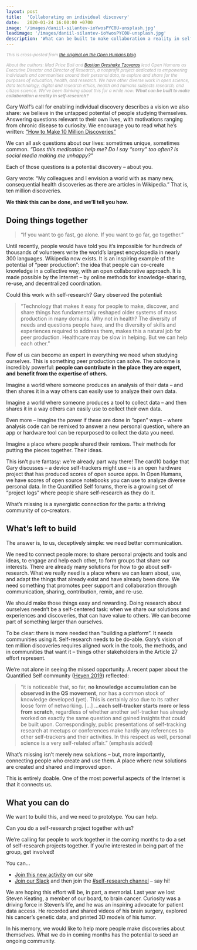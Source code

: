 ```yaml
---
layout: post
title:  'Collaborating on individual discovery'
date:   2020-01-24 16:00:00 +0700
image: '/images/daniil-silantev-ioYwosPYC0U-unsplash.jpg'
leadimage: '/images/daniil-silantev-ioYwosPYC0U-unsplash.jpg'
description: 'What can be built to make collaboration a reality in self-research?'
---
```

<p style="color:#aaa;line-height:1.2;"><small><i>This is cross-posted from <a href="https://blog.openhumans.org/2020/01/24/collaborating-on-individual-discovery/">the original on the Open Humans blog</a>.</i></small></p>

<p style="color:#aaa;line-height:1.2;"><small><i>About the authors: Mad Price Ball and <a href="https://tzovar.as/">Bastian Greshake Tzovaras</a> lead Open Humans as Executive Director and Director of Research, a nonprofit project dedicated to empowering individuals and communities around their personal data, to explore and share for the purposes of education, health, and research. We have other diverse work in open science, data technology, digital and research ethics, health and humans subjects research, and citizen science. We’ve been thinking about this for a while now: <b>What can be built to make collaboration a reality in self-research?</b></i></small></p>

Gary Wolf’s call for enabling individual discovery describes a vision we also share: we believe in the untapped potential of people studying themselves. Answering questions relevant to their own lives, with motivations ranging from chronic disease to curiosity. We encourage you to read what he’s written: <a href="https://medium.com/article-27/10milliondiscoveries-1570a79f0334">“How to Make 10 Million Discoveries”</a>

We can all ask questions about our lives: sometimes unique, sometimes common. *“Does this medication help me? Do I say “sorry” too often? Is social media making me unhappy?”*

Each of those questions is a potential discovery – about you.

Gary wrote: “My colleagues and I envision a world with as many new, consequential health discoveries as there are articles in Wikipedia.” That is, ten million discoveries.

<b>We think this can be done, and we’ll tell you how.</b>

## Doing things together

> “If you want to go fast, go alone. If you want to go far, go together.”

Until recently, people would have told you it’s impossible for hundreds of thousands of volunteers write the world’s largest encyclopedia in nearly 300 languages. Wikipedia now exists. It is an inspiring example of the potential of “peer production”: the idea that people can co-create knowledge in a collective way, with an open collaborative approach. It is made possible by the Internet – by online methods for knowledge-sharing, re-use, and decentralized coordination.

Could this work with self-research? Gary observed the potential:

> “Technology that makes it easy for people to make, discover, and share things has fundamentally reshaped older systems of mass production in many domains. Why not in health? The diversity of needs and questions people have, and the diversity of skills and experiences required to address them, makes this a natural job for peer production. Healthcare may be slow in helping. But we can help each other.”

Few of us can become an expert in everything we need when studying ourselves. This is something peer production can solve. The outcome is incredibly powerful: <b>people can contribute in the place they are expert, and benefit from the expertise of others.</b>

Imagine a world where someone produces an analysis of their data – and then shares it in a way others can easily use to analyze their own data.

Imagine a world where someone produces a tool to collect data – and then shares it in a way others can easily use to collect their own data.

Even more – imagine the power if these are done in “open” ways – where analysis code can be remixed to answer a new personal question, where an app or hardware tool can be repurposed to collect the data you need.

Imagine a place where people shared their remixes. Their methods for putting the pieces together. Their ideas.

This isn’t pure fantasy: we’re already part way there! The card10 badge that Gary discusses – a device self-trackers might use – is an open hardware project that has produced scores of open source apps. In Open Humans, we have scores of open source notebooks you can use to analyze diverse personal data. In the Quantified Self forums, there is a growing set of “project logs” where people share self-research as they do it.

What’s missing is a synergistic connection for the parts: a thriving community of co-creators.

## What’s left to build

The answer is, to us, deceptively simple: we need better communication.

We need to connect people more: to share personal projects and tools and ideas, to engage and help each other, to form groups that share our interests. There are already many solutions for how to go about self-research. What we really need is a place where we can learn about, use, and adapt the things that already exist and have already been done. We need something that promotes peer support and collaboration through communication, sharing, contribution, remix, and re-use.

We should make those things easy and rewarding. Doing research about ourselves needn’t be a self-centered task: when we share our solutions and experiences and discoveries, that can have value to others. We can become part of something larger than ourselves.

To be clear: there is more needed than “building a platform”. It needs communities using it. Self-research needs to be do-able. Gary’s vision of ten million discoveries requires aligned work in the tools, the methods, and in communities that want it – things other stakeholders in the Article 27 effort represent.

We’re not alone in seeing the missed opportunity. A recent paper about the Quantified Self community (<a href="https://journals.sagepub.com/doi/full/10.1177/0963662519888757">Heyen 2019</a>) reflected:

> “it is noticeable that, so far, <b>no knowledge accumulation can be observed in the QS movement</b>, nor has a common stock of knowledge developed (yet). This is certainly also due to its rather loose form of networking. […] …<b>each self-tracker starts more or less from scratch</b>, regardless of whether another self-tracker has already worked on exactly the same question and gained insights that could be built upon. Correspondingly, public presentations of self-tracking research at meetups or conferences make hardly any references to other self-trackers and their activities. In this respect as well, personal science is a very self-related affair.” (emphasis added)

What’s missing isn’t merely new solutions – but, more importantly, connecting people who create and use them. A place where new solutions are created and shared and improved upon.

This is entirely doable. One of the most powerful aspects of the Internet is that it connects us.

## What you can do

We want to build this, and we need to prototype. You can help.

Can you do a self-research project together with us?

We’re calling for people to work together in the coming months to do a set of self-research projects together. If you’re interested in being part of the group, get involved!

You can…

<ul>
    <li><a href="https://www.openhumans.org/activity/keating-memorial-self-research/">Join this new activity</a> on our site</li>
    <li><a href="https://slackin.openhumans.org/">Join our Slack</a> and then join the <a href="https://app.slack.com/client/T48QEEVTJ/CJ2RY8QTG">#self-research channel</a> – say hi!</li>
</ul>

We are hoping this effort will be, in part, a memorial. Last year we lost Steven Keating, a member of our board, to brain cancer. Curiosity was a driving force in Steven’s life, and he was an inspiring advocate for patient data access. He recorded and shared videos of his brain surgery, explored his cancer’s genetic data, and printed 3D models of his tumor.

In his memory, we would like to help more people make discoveries about themselves. What we do in coming months has the potential to seed an ongoing community.